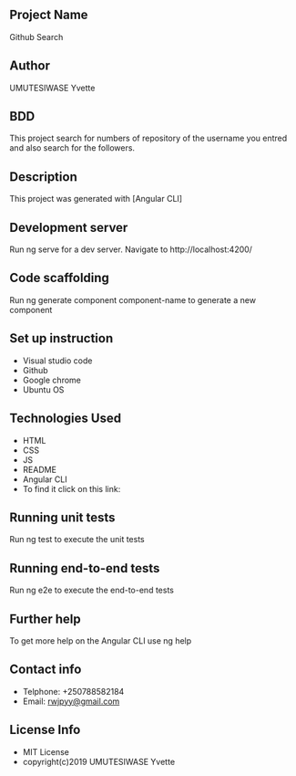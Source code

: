## Project Name

Github Search

## Author

UMUTESIWASE Yvette

## BDD

 This project search for numbers of repository of the username you entred and also search for the followers.

## Description

This project was generated with [Angular CLI]

## Development server

Run ng serve for a dev server. Navigate to http://localhost:4200/

## Code scaffolding

Run ng generate component component-name to generate a new component

## Set up instruction
* Visual studio code
* Github
* Google chrome
* Ubuntu OS

## Technologies Used
* HTML
* CSS
* JS
* README
* Angular CLI
* To find it click on this link:

## Running unit tests

Run ng test to execute the unit tests

## Running end-to-end tests

Run ng e2e to execute the end-to-end tests

## Further help

To get more help on the Angular CLI use ng help

## Contact info

* Telphone: +250788582184
* Email: rwjpyy@gmail.com

## License Info

* MIT License
* copyright(c)2019 UMUTESIWASE Yvette